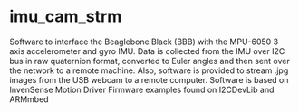# imu_cam_strm
Software to interface the Beaglebone Black (BBB) with the MPU-6050 3 axis accelerometer and gyro IMU. Data is collected from the IMU over I2C bus in raw quaternion format, converted to Euler angles and then sent over the network to a remote machine. Also, software is provided to stream .jpg images from the USB webcam to a remote computer. Software is based on InvenSense Motion Driver Firmware examples found on I2CDevLib and ARMmbed
